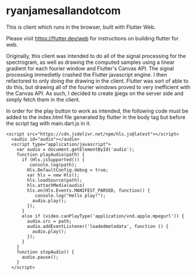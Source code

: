 # ryanjamesallandotcom

This is client which runs in the browser, built with Flutter Web.

Please visit https://flutter.dev/web for instructions on building flutter for web.

Originally, this client was intended to do all of the signal processing for the spectrogram, as well as drawing the computed samples using a linear gradient for each fourier window and Flutter's Canvas API. The signal processing immedietly crashed the Flutter javascript engine. I then refactored to only doing the drawing in the client. Flutter was sort of able to do this, but drawing all of the fourier windows proved to very inefficient with the Canvas API. As such, I decided to create jpegs on the server side and simply fetch them in the client.

In order for the play button to work as intended, the following code must be added to the index.html file generated by flutter in the body tag but before the script tag with main.dart.js in it.

```
<script src="https://cdn.jsdelivr.net/npm/hls.js@latest"></script>
  <audio id="audio"></audio>
  <script type="application/javascript">
    var audio = document.getElementById('audio');
    function playAudio(path) {
      if (Hls.isSupported()) {
         console.log(path);
        Hls.DefaultConfig.debug = true;
        var hls = new Hls();
        hls.loadSource(path);
        hls.attachMedia(audio)
        hls.on(Hls.Events.MANIFEST_PARSED, function() {
           console.log("Hello play!");
          audio.play();
        });
      }
      else if (video.canPlayType('application/vnd.apple.mpegurl')) {
        audio.src = path;
        audio.addEventListener('loadedmetadata', function () {
          audio.play();
        });
      }
    }
    function stopAudio() {
      audio.pause();
    }
  </script>
```

